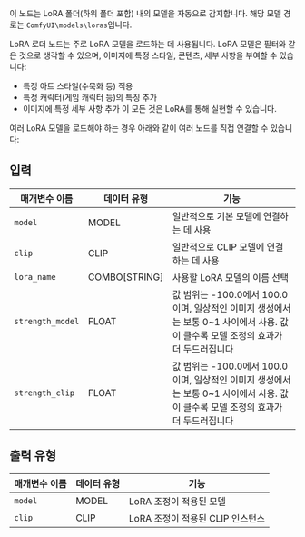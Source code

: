 이 노드는 LoRA 폴더(하위 폴더 포함) 내의 모델을 자동으로 감지합니다. 해당 모델 경로는 `ComfyUI\models\loras`입니다.

LoRA 로더 노드는 주로 LoRA 모델을 로드하는 데 사용됩니다. LoRA 모델은 필터와 같은 것으로 생각할 수 있으며, 이미지에 특정 스타일, 콘텐츠, 세부 사항을 부여할 수 있습니다:

- 특정 아트 스타일(수묵화 등) 적용
- 특정 캐릭터(게임 캐릭터 등)의 특징 추가
- 이미지에 특정 세부 사항 추가
이 모든 것은 LoRA를 통해 실현할 수 있습니다.

여러 LoRA 모델을 로드해야 하는 경우 아래와 같이 여러 노드를 직접 연결할 수 있습니다:

## 입력

| 매개변수 이름 | 데이터 유형 | 기능 |
| --- | --- | --- |
| `model` | MODEL | 일반적으로 기본 모델에 연결하는 데 사용 |
| `clip` | CLIP | 일반적으로 CLIP 모델에 연결하는 데 사용 |
| `lora_name` | COMBO[STRING] | 사용할 LoRA 모델의 이름 선택 |
| `strength_model` | FLOAT | 값 범위는 -100.0에서 100.0이며, 일상적인 이미지 생성에서는 보통 0~1 사이에서 사용. 값이 클수록 모델 조정의 효과가 더 두드러집니다 |
| `strength_clip` | FLOAT | 값 범위는 -100.0에서 100.0이며, 일상적인 이미지 생성에서는 보통 0~1 사이에서 사용. 값이 클수록 모델 조정의 효과가 더 두드러집니다 |

## 출력 유형

| 매개변수 이름 | 데이터 유형 | 기능 |
| --- | --- | --- |
| `model` | MODEL | LoRA 조정이 적용된 모델 |
| `clip` | CLIP | LoRA 조정이 적용된 CLIP 인스턴스 |
